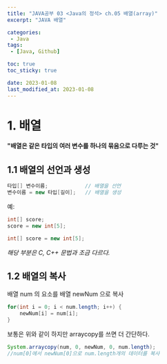 ```yaml
---
title: "JAVA공부 03 <Java의 정석> ch.05 배열(array)"
excerpt: "JAVA 배열"

categories:
 - Java
tags:
 - [Java, Github]

toc: true
toc_sticky: true

date: 2023-01-08
last_modified_at: 2023-01-08
---
```


# 1. 배열

__"배열은 같은 타입의 여러 변수를 하나의 묶음으로 다루는 것"__

## 1.1 배열의 선언과 생성

```java
타입[] 변수이름;            // 배열을 선언
변수이름 = new 타입[길이];   // 배열을 생성
```
예:
```java
int[] score;
score = new int[5];
```

```java
int[] score = new int[5];
```

_해당 부분은 C, C++ 문법과 조금 다르다._

## 1.2 배열의 복사

배열 num 의 요소를 배열 newNum 으로 복사

```java
for(int i = 0; i < num.length; i++) {
    newNum[i] = num[i];
}
```
보통은 위와 같이 하지만 arraycopy를 쓰면 더 간단하다.

```java
System.arraycopy(num, 0, newNum, 0, num.length);
//num[0]에서 newNum[0]으로 num.length개의 데이터를 복사
```